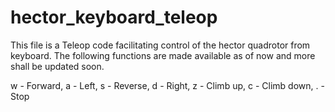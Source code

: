 # hector_keyboard_teleop
This file is a Teleop code facilitating control of the hector quadrotor from keyboard. 
The following functions are made available as of now and more shall be updated soon.

w - Forward,
a - Left,
s - Reverse,
d - Right,
z - Climb up,
c - Climb down,
. - Stop
